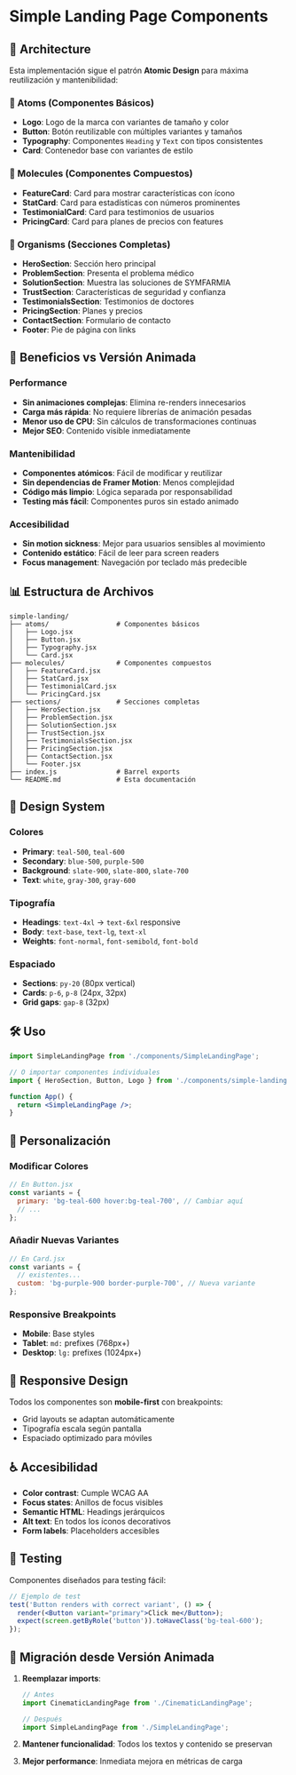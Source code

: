 # Simple Landing Page Components

## 📐 Architecture

Esta implementación sigue el patrón **Atomic Design** para máxima reutilización y mantenibilidad:

### 🔬 Atoms (Componentes Básicos)
- **Logo**: Logo de la marca con variantes de tamaño y color
- **Button**: Botón reutilizable con múltiples variantes y tamaños
- **Typography**: Componentes `Heading` y `Text` con tipos consistentes
- **Card**: Contenedor base con variantes de estilo

### 🧪 Molecules (Componentes Compuestos)
- **FeatureCard**: Card para mostrar características con ícono
- **StatCard**: Card para estadísticas con números prominentes
- **TestimonialCard**: Card para testimonios de usuarios
- **PricingCard**: Card para planes de precios con features

### 🧬 Organisms (Secciones Completas)
- **HeroSection**: Sección hero principal
- **ProblemSection**: Presenta el problema médico
- **SolutionSection**: Muestra las soluciones de SYMFARMIA
- **TrustSection**: Características de seguridad y confianza
- **TestimonialsSection**: Testimonios de doctores
- **PricingSection**: Planes y precios
- **ContactSection**: Formulario de contacto
- **Footer**: Pie de página con links

## 🚀 Beneficios vs Versión Animada

### Performance
- **Sin animaciones complejas**: Elimina re-renders innecesarios
- **Carga más rápida**: No requiere librerías de animación pesadas
- **Menor uso de CPU**: Sin cálculos de transformaciones continuas
- **Mejor SEO**: Contenido visible inmediatamente

### Mantenibilidad
- **Componentes atómicos**: Fácil de modificar y reutilizar
- **Sin dependencias de Framer Motion**: Menos complejidad
- **Código más limpio**: Lógica separada por responsabilidad
- **Testing más fácil**: Componentes puros sin estado animado

### Accesibilidad
- **Sin motion sickness**: Mejor para usuarios sensibles al movimiento
- **Contenido estático**: Fácil de leer para screen readers
- **Focus management**: Navegación por teclado más predecible

## 📊 Estructura de Archivos

```
simple-landing/
├── atoms/                 # Componentes básicos
│   ├── Logo.jsx
│   ├── Button.jsx
│   ├── Typography.jsx
│   └── Card.jsx
├── molecules/             # Componentes compuestos
│   ├── FeatureCard.jsx
│   ├── StatCard.jsx
│   ├── TestimonialCard.jsx
│   └── PricingCard.jsx
├── sections/              # Secciones completas
│   ├── HeroSection.jsx
│   ├── ProblemSection.jsx
│   ├── SolutionSection.jsx
│   ├── TrustSection.jsx
│   ├── TestimonialsSection.jsx
│   ├── PricingSection.jsx
│   ├── ContactSection.jsx
│   └── Footer.jsx
├── index.js               # Barrel exports
└── README.md              # Esta documentación
```

## 🎨 Design System

### Colores
- **Primary**: `teal-500`, `teal-600`
- **Secondary**: `blue-500`, `purple-500` 
- **Background**: `slate-900`, `slate-800`, `slate-700`
- **Text**: `white`, `gray-300`, `gray-600`

### Tipografía
- **Headings**: `text-4xl` → `text-6xl` responsive
- **Body**: `text-base`, `text-lg`, `text-xl`
- **Weights**: `font-normal`, `font-semibold`, `font-bold`

### Espaciado
- **Sections**: `py-20` (80px vertical)
- **Cards**: `p-6`, `p-8` (24px, 32px)
- **Grid gaps**: `gap-8` (32px)

## 🛠️ Uso

```jsx
import SimpleLandingPage from './components/SimpleLandingPage';

// O importar componentes individuales
import { HeroSection, Button, Logo } from './components/simple-landing';

function App() {
  return <SimpleLandingPage />;
}
```

## 🔧 Personalización

### Modificar Colores
```jsx
// En Button.jsx
const variants = {
  primary: 'bg-teal-600 hover:bg-teal-700', // Cambiar aquí
  // ...
};
```

### Añadir Nuevas Variantes
```jsx
// En Card.jsx
const variants = {
  // existentes...
  custom: 'bg-purple-900 border-purple-700', // Nueva variante
};
```

### Responsive Breakpoints
- **Mobile**: Base styles
- **Tablet**: `md:` prefixes (768px+)
- **Desktop**: `lg:` prefixes (1024px+)

## 📱 Responsive Design

Todos los componentes son **mobile-first** con breakpoints:
- Grid layouts se adaptan automáticamente
- Tipografía escala según pantalla
- Espaciado optimizado para móviles

## ♿ Accesibilidad

- **Color contrast**: Cumple WCAG AA
- **Focus states**: Anillos de focus visibles
- **Semantic HTML**: Headings jerárquicos
- **Alt text**: En todos los íconos decorativos
- **Form labels**: Placeholders accesibles

## 🧪 Testing

Componentes diseñados para testing fácil:
```jsx
// Ejemplo de test
test('Button renders with correct variant', () => {
  render(<Button variant="primary">Click me</Button>);
  expect(screen.getByRole('button')).toHaveClass('bg-teal-600');
});
```

## 🔄 Migración desde Versión Animada

1. **Reemplazar imports**:
   ```jsx
   // Antes
   import CinematicLandingPage from './CinematicLandingPage';
   
   // Después  
   import SimpleLandingPage from './SimpleLandingPage';
   ```

2. **Mantener funcionalidad**: Todos los textos y contenido se preservan
3. **Mejor performance**: Inmediata mejora en métricas de carga
